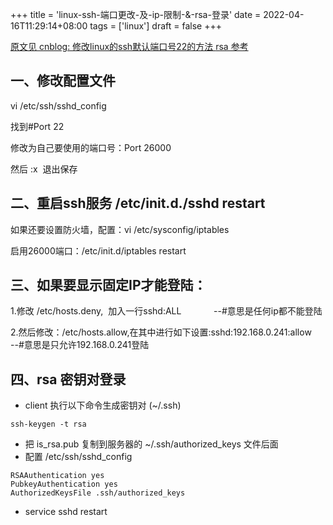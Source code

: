 +++
title = 'linux-ssh-端口更改-及-ip-限制-&-rsa-登录'
date = 2022-04-16T11:29:14+08:00
tags = ['linux']
draft = false
+++

[原文见 cnblog: 修改linux的ssh默认端口号22的方法 ](https://www.cnblogs.com/sunshine-long/p/8820404.html)
[rsa 参考](https://www.linux.com/training-tutorials/ssh-server-without-password-using-rsa-key/)

## 一、修改配置文件

vi /etc/ssh/sshd_config

找到#Port 22

修改为自己要使用的端口号：Port 26000

然后 :x  退出保存

## 二、重启ssh服务 /etc/init.d./sshd restart

如果还要设置防火墙，配置：vi /etc/sysconfig/iptables

启用26000端口：/etc/init.d/iptables restart

## 三、如果要显示固定IP才能登陆：

1.修改 /etc/hosts.deny,  加入一行sshd:ALL      　　--#意思是任何ip都不能登陆

2.然后修改：/etc/hosts.allow,在其中进行如下设置:sshd:192.168.0.241:allow     --#意思是只允许192.168.0.241登陆

## 四、rsa 密钥对登录
- client 执行以下命令生成密钥对 (~/.ssh)
```
ssh-keygen -t rsa
```
- 把 is_rsa.pub 复制到服务器的 ~/.ssh/authorized_keys 文件后面
- 配置 /etc/ssh/sshd_config
```
RSAAuthentication yes
PubkeyAuthentication yes
AuthorizedKeysFile .ssh/authorized_keys
```
- service sshd restart



